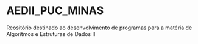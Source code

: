 # AEDII_PUC_MINAS

Reositório destinado ao desenvolvimento de programas para a matéria de Algoritmos e Estruturas de Dados II
